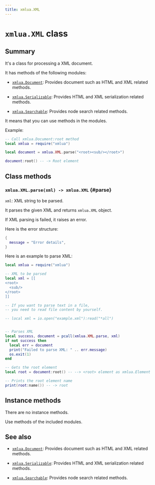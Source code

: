 ```yaml
---
title: xmlua.XML
---
```


# `xmlua.XML` class

## Summary

It's a class for processing a XML document.

It has methods of the following modules:

  * [`xmlua.Document`][document]: Provides document such as HTML and XML related methods.

  * [`xmlua.Serializable`][serializable]: Provides HTML and XML serialization related methods.

  * [`xmlua.Searchable`][searchable]: Provides node search related methods.

It means that you can use methods in the modules.

Example:

```lua
-- Call xmlua.Document:root method
local xmlua = require("xmlua")

local document = xmlua.XML.parse("<root><sub/></root>")

document:root() -- -> Root element
```

## Class methods

### `xmlua.XML.parse(xml) -> xmlua.XML` {#parse}

`xml`: XML string to be parsed.

It parses the given XML and returns `xmlua.XML` object.

If XML parsing is failed, it raises an error.

Here is the error structure:

```lua
{
  message = "Error details",
}
```

Here is an example to parse XML:

```lua
local xmlua = require("xmlua")

-- XML to be parsed
local xml = [[
<root>
  <sub/>
</root>
]]

-- If you want to parse text in a file,
-- you need to read file content by yourself.

-- local xml = io.open("example.xml"):read("*all")


-- Parses XML
local success, document = pcall(xmlua.XML.parse, xml)
if not success then
  local err = document
  print("Failed to parse XML: " .. err.message)
  os.exit(1)
end

-- Gets the root element
local root = document:root() -- --> <root> element as xmlua.Element

-- Prints the root element name
print(root:name()) -- -> root
```

## Instance methods

There are no instance methods.

Use methods of the included modules.

## See also

  * [`xmlua.Document`][document]: Provides document such as HTML and XML related methods.

  * [`xmlua.Serializable`][serializable]: Provides HTML and XML serialization related methods.

  * [`xmlua.Searchable`][searchable]: Provides node search related methods.


[document]:document.html

[serializable]:serializable.html

[searchable]:searchable.html
